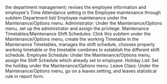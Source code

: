 the department management; revises the employee information and
employee's Time Attendance setting in the Employee maintenance
through sub­item Department list/ Employee maintenance under the
Maintenance/Options menu.
Administrator: Under the Maintenance/Options menu, set up the
administrator and assign the privilege.
Maintenance Timetables/Maintenance Shift Schedules: Click this
sub­item under the Maintenance/Options menu, create the working
Timetable in the Maintenance Timetables, manages the shift schedule,
chooses properly working timetable or the timetable combines to
establish the different shift schedule.
Employee Schedule: Under the Maintenance/Options menu, assign
the Shift Schedule which already set to employee.
Holiday List: Set the holiday under the Maintenance/Options menu.
Leave Class: Under the Maintenance/Options menu, go on a leaves
setting, and leaves statistical rule in report form.
